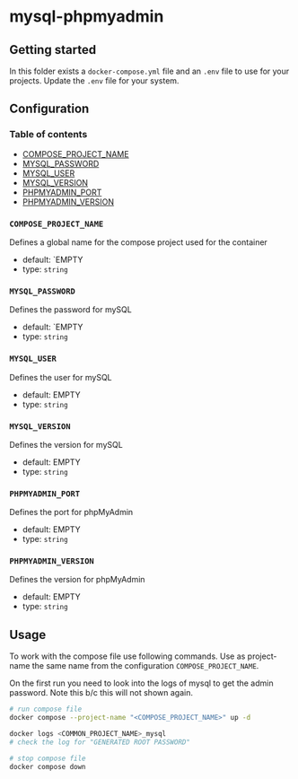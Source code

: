 # mysql-phpmyadmin

## Getting started

In this folder exists a `docker-compose.yml` file and an `.env` file to use for your projects.
Update the `.env` file for your system.

## Configuration

### Table of contents

* [COMPOSE_PROJECT_NAME](#compose_project_name)
* [MYSQL_PASSWORD](#mysql_password)
* [MYSQL_USER](#mysql_user)
* [MYSQL_VERSION](#mysql_version)
* [PHPMYADMIN_PORT](#phpmyadmin_port)
* [PHPMYADMIN_VERSION](#phpmyadmin_version)

### `COMPOSE_PROJECT_NAME`

Defines a global name for the compose project used for the container

* default: `EMPTY
* type: `string`

### `MYSQL_PASSWORD`

Defines the password for mySQL

* default: `EMPTY
* type: `string`

### `MYSQL_USER`

Defines the user for mySQL

* default: EMPTY
* type: `string`

### `MYSQL_VERSION`

Defines the version for mySQL

* default: EMPTY
* type: `string`

### `PHPMYADMIN_PORT`

Defines the port for phpMyAdmin

* default: EMPTY
* type: `string`

### `PHPMYADMIN_VERSION`

Defines the version for phpMyAdmin

* default: EMPTY
* type: `string`

## Usage

To work with the compose file use following commands.
Use as project-name the same name from the configuration `COMPOSE_PROJECT_NAME`.

On the first run you need to look into the logs of mysql to get the admin password.
Note this b/c this will not shown again.

```bash
# run compose file
docker compose --project-name "<COMPOSE_PROJECT_NAME>" up -d

docker logs <COMMON_PROJECT_NAME>_mysql
# check the log for "GENERATED ROOT PASSWORD"

# stop compose file
docker compose down
```
